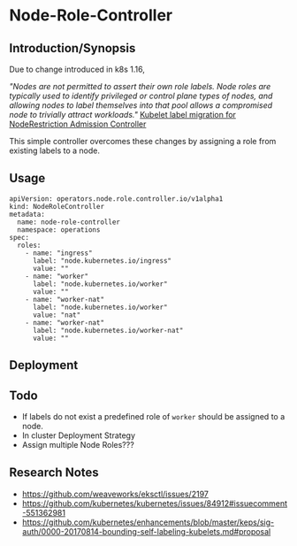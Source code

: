 # Node-Role-Controller

## Introduction/Synopsis

Due to change introduced in k8s 1.16, 

*"Nodes are not permitted to assert their own role labels. Node roles are typically used to identify privileged or control plane types of nodes, and allowing nodes to label themselves into that pool allows a compromised node to trivially attract workloads."* 
[Kubelet label migration for NodeRestriction Admission Controller](https://github.com/kubernetes/kubernetes/issues/84912#issuecomment-551362981)

This simple controller overcomes these changes by assigning a role from existing labels to a node. 

## Usage

```
apiVersion: operators.node.role.controller.io/v1alpha1
kind: NodeRoleController
metadata:
  name: node-role-controller
  namespace: operations
spec:
  roles:
    - name: "ingress"
      label: "node.kubernetes.io/ingress"
      value: ""
    - name: "worker"
      label: "node.kubernetes.io/worker"
      value: ""
    - name: "worker-nat"
      label: "node.kubernetes.io/worker"
      value: "nat"
    - name: "worker-nat"
      label: "node.kubernetes.io/worker-nat"
      value: ""
```

## Deployment 

## Todo
- If labels do not exist a predefined role of `worker` should be assigned to a node.
- In cluster Deployment Strategy 
- Assign multiple Node Roles???
## Research Notes

- https://github.com/weaveworks/eksctl/issues/2197
- https://github.com/kubernetes/kubernetes/issues/84912#issuecomment-551362981
- https://github.com/kubernetes/enhancements/blob/master/keps/sig-auth/0000-20170814-bounding-self-labeling-kubelets.md#proposal

